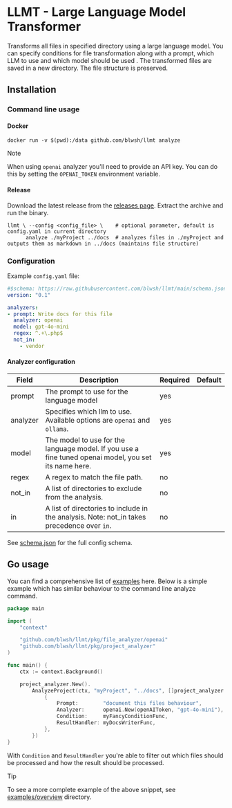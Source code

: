 # LLMT - Large Language Model Transformer

Transforms all files in specified directory using a large language model. You can specify conditions for file
transformation along with a prompt, which LLM to use and which model should be used . The transformed files are saved in
a new directory. The file structure is preserved.

## Installation

### Command line usage

#### Docker

```shell
docker run -v $(pwd):/data github.com/blwsh/llmt analyze
```

> [!NOTE]  
> When using `openai` analyzer you'll need to provide an API key. You can do this by setting the `OPENAI_TOKEN` environment variable.

#### Release

Download the latest release from the [releases page](https://github.com/blwsh/llmt/releases). Extract the archive and run the binary.

```shell
llmt \ --config <config_file> \    # optional parameter, default is config.yaml in current directory
      analyze ./myProject ../docs  # analyzes files in ./myProject and outputs them as markdown in ../docs (maintains file structure)
```
### Configuration

Example `config.yaml` file:

```yaml
#$schema: https://raw.githubusercontent.com/blwsh/llmt/main/schema.json
version: "0.1"

analyzers:
- prompt: Write docs for this file
  analyzer: openai
  model: gpt-4o-mini
  regex: ^.+\.php$
  not_in:
    - vendor
```

#### Analyzer configuration

| Field    | Description                                                                                           | Required | Default |
|----------|-------------------------------------------------------------------------------------------------------|----------|---------|
| prompt   | The prompt to use for the language model                                                              | yes      |         |
| analyzer | Specifies which llm to use. Available options are `openai` and `ollama`.                              | yes      |         |
| model    | The model to use for the language model. If you use a fine tuned openai model, you set its name here. | yes      |         |
| regex    | A regex to match the file path.                                                                       | no       |         |
| not_in   | A list of directories to exclude from the analysis.                                                   | no       |         |
| in       | A list of directories to include in the analysis. Note: not_in takes precedence over `in`.            | no       |         |

See [schema.json](schema.json) for the full config schema.

## Go usage

You can find a comprehensive list of [examples](examples) here. Below is a simple example which has similar behaviour to the command line analyze command.

```go
package main

import (
	"context"

	"github.com/blwsh/llmt/pkg/file_analyzer/openai"
	"github.com/blwsh/llmt/pkg/project_analyzer"
)

func main() {
	ctx := context.Background()

	project_analyzer.New().
		AnalyzeProject(ctx, "myProject", "../docs", []project_analyzer.FileAnalyzer{
			{
				Prompt:        "document this files behaviour",
				Analyzer:      openai.New(openAIToken, "gpt-4o-mini"),
				Condition:     myFancyConditionFunc,
				ResultHandler: myDocsWriterFunc,
			},
		})
}
```

With `Condition` and `ResultHandler` you're able to filter out which files should be processed and how the result should be processed.

> [!TIP]
> To see a more complete example of the above snippet, see [examples/overview](examples/overview/main.go) directory.



